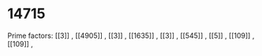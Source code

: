 # 14715

Prime factors: [[3]] , [[4905]] , [[3]] , [[1635]] , [[3]] , [[545]] , [[5]] , [[109]] , [[109]] , 